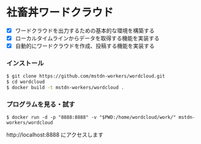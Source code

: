 # 社畜丼ワードクラウド

- [x] ワードクラウドを出力するための基本的な環境を構築する
- [x] ローカルタイムラインからデータを取得する機能を実装する
- [x] 自動的にワードクラウドを作成、投稿する機能を実装する

### インストール
```bash
$ git clone https://github.com/mstdn-workers/wordcloud.git
$ cd wordcloud
$ docker build -t mstdn-workers/wordcloud .
```

### プログラムを見る・試す
```
$ docker run -d -p "8888:8888" -v "$PWD:/home/wordcloud/work/" mstdn-workers/wordcloud
```

http://localhost:8888 にアクセスします
